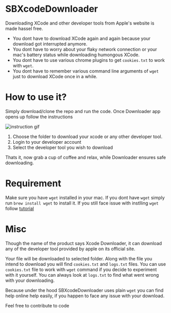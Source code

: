 # SBXcodeDownloader

Downloading XCode and other developer tools from Apple's website is made hassel free.

* You dont have to download XCode again and again because your download got interrupted anymore.
* You dont have to worry about your flaky network connection or your mac's battery status while downloading humongous XCode.
* You dont have to use various chrome plugins to get `cookies.txt` to work with `wget`.
* You dont have to remember various command line arguments of `wget` just to download XCode once in a while.

# How to use it?
Simply download/clone the repo and run the code. Once Downloader app opens up follow the instructions

![instruction gif](https://s7.gifyu.com/images/ezgif.com-video-to-gif-1995af970310d3228.gif)

1. Choose the folder to download your xcode or any other developer tool.
1. Login to your developer account
1. Select the developer tool you wish to download

Thats it, now grab a cup of coffee and relax, while Downloader ensures safe downloading.

# Requirement 
Make sure you have `wget` installed in your mac. If you dont have `wget` simply run `brew install wget` to install it. If you still face issue with instlling `wget` follow [tutorial](https://www.fossmint.com/install-and-use-wget-on-mac/)

# Misc
Though the name of the product says Xcode Downloader, it can download any of the developer tool provided by apple on its official site.

Your file will be downloaded to selected folder. Along with the file you intend to download you will find `cookies.txt` and `logs.txt` files. You can use `cookies.txt` file to work with `wget` command if you decide to experiment with it yourself. You can always look at `logs.txt` to find what went wrong with your downloading. 

Because under the hood SBXcodeDownloader uses plain `wget` you can find help online help easily, if you happen to face any issue with your download.

Feel free to contribute to code
